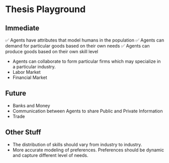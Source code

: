 # Thesis Playground

 ## Immediate
:white_check_mark: Agents have attributes that model humans in the population
:white_check_mark: Agents can demand for particular goods based on their own needs
:white_check_mark: Agents can produce goods based on their own skill level 
- Agents can collaborate to form particular firms which may specialize in a particular industry.
- Labor Market
- Financial Market

## Future
- Banks and Money 
- Communication between Agents to share Public and Private Information
- Trade 

## Other Stuff
- The distribution of skills should vary from industry to industry. 
- More accurate modeling of preferences. Preferences should be dynamic and capture different level of needs. 